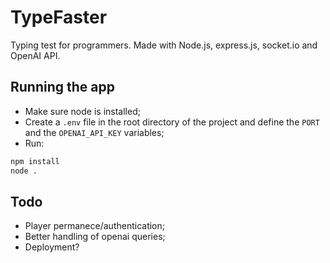 # TypeFaster

Typing test for programmers. Made with Node.js, express.js, socket.io and OpenAI API.

## Running the app
- Make sure node is installed;
- Create a `.env` file in the root directory of the project and define the `PORT` and the `OPENAI_API_KEY` variables;
- Run:

```bash
npm install
node .
```

## Todo

- Player permanece/authentication;
- Better handling of openai queries;
- Deployment?
